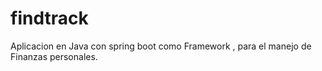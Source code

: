 # findtrack
Aplicacion en Java con spring boot como Framework , para el manejo de Finanzas personales.
